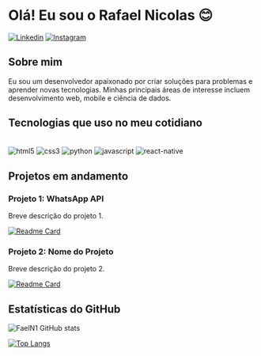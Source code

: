 # Olá! Eu sou o Rafael Nicolas 😊

[![Linkedin](https://img.shields.io/badge/LinkedIn-0077B5?style=for-the-badge&logo=linkedin&logoColor=white)](https://www.linkedin.com/in/rafael-nicolas-7119b91b7/)
[![Instagram](https://img.shields.io/badge/Instagram-E4405F?style=for-the-badge&logo=instagram&logoColor=white)](https://www.instagram.com/faeln1/)

## Sobre mim
Eu sou um desenvolvedor apaixonado por criar soluções para problemas e aprender novas tecnologias. Minhas principais áreas de interesse incluem desenvolvimento web, mobile e ciência de dados.

## Tecnologias que uso no meu cotidiano
<div style='display: inline_block'><br/>
    <img align="center" alt="html5" src="https://img.shields.io/badge/HTML-239120?style=for-the-badge&logo=html5&logoColor=white"/>
    <img align="center" alt="css3" src="https://img.shields.io/badge/CSS-239120?&style=for-the-badge&logo=css3&logoColor=white"/>
    <img align="center" alt="python" src="https://img.shields.io/badge/Python-3776AB?style=for-the-badge&logo=python&logoColor=white"/>
    <img align="center" alt="javascript" src="https://img.shields.io/badge/JavaScript-F7DF1E?style=for-the-badge&logo=javascript&logoColor=black"/>
    <img align="center" alt="react-native" src="https://img.shields.io/badge/React_Native-20232A?style=for-the-badge&logo=react&logoColor=61DAFB"/>
</div>

## Projetos em andamento

### Projeto 1: WhatsApp API
Breve descrição do projeto 1.

[![Readme Card](https://github-readme-stats.vercel.app/api/pin/?username=FaelN1&repo=whatsapp-api)](https://github.com/FaelN1/whatsapp-api)

### Projeto 2: Nome do Projeto
Breve descrição do projeto 2.

[![Readme Card](https://github-readme-stats.vercel.app/api/pin/?username=FaelN1&repo=nome-do-projeto)](https://github.com/FaelN1/nome-do-projeto)

## Estatísticas do GitHub

![FaelN1 GitHub stats](https://github-readme-stats.vercel.app/api?username=faeln1&hide=contribs,prs&theme=tokyonight)

[![Top Langs](https://github-readme-stats.vercel.app/api/top-langs/?username=faeln1&layout=compact)](https://github.com/FaelN1)
